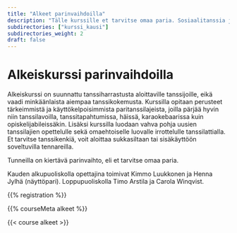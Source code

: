 ```yaml
---
title: "Alkeet parinvaihdoilla"
description: "Tälle kurssille et tarvitse omaa paria. Sosiaalitanssia ja uusiin ihmisiin tutustumista parhaimmillaan."
subdirectories: ["kurssi_kausi"]
subdirectories_weight: 2
draft: false
---
```

# Alkeiskurssi parinvaihdoilla

Alkeiskurssi on suunnattu tanssiharrastusta aloittaville tanssijoille, eikä vaadi minkäänlaista aiempaa tanssikokemusta. Kurssilla opitaan perusteet tärkeimmistä ja käyttökelpoisimmista paritanssilajeista, joilla pärjää hyvin niin tanssilavoilla, tanssitapahtumissa, häissä, karaokebaarissa kuin opiskelijabileissäkin. Lisäksi kurssilla luodaan vahva pohja uusien tanssilajien opettelulle sekä omaehtoiselle luovalle irrottelulle tanssilattialla. Et tarvitse tanssikenkiä, voit aloittaa sukkasiltaan tai sisäkäyttöön soveltuvilla tennareilla.

Tunneilla on kiertävä parinvaihto, eli et tarvitse omaa paria.

Kauden alkupuoliskolla opettajina toimivat Kimmo Luukkonen ja Henna Jylhä (näyttöpari). Loppupuoliskolla Timo Arstila ja Carola Winqvist.

<!-- layouts/shortcodes/registration.html -->
{{% registration %}}

{{% courseMeta alkeet %}}

{{< course alkeet >}}
